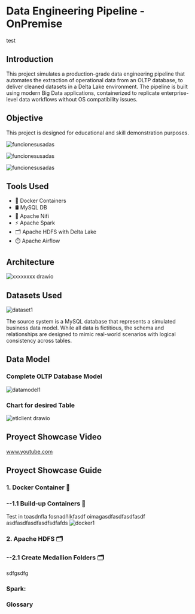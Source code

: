# Data Engineering Pipeline - OnPremise
test
## Introduction

This project simulates a production-grade data engineering pipeline that automates the extraction of operational data from an OLTP database, to deliver cleaned datasets in a Delta Lake environment. The pipeline is built using modern Big Data applications, containerized to replicate enterprise-level data workflows without OS compatibility issues.

## Objective
This project is designed for educational and skill demonstration purposes.

![funcionesusadas](https://github.com/user-attachments/assets/757f37ab-4825-4549-9d91-9e788c7d85ce)

![funcionesusadas](https://github.com/user-attachments/assets/2bc69d92-9f86-4053-95e5-f2ab892d908f)

![funcionesusadas](https://github.com/user-attachments/assets/b6dc6bfe-5c25-4cfc-ae2f-b36d5e1130b4)


## Tools Used
- 🐳 Docker Containers 
- 🛢️ MySQL DB
- 🔄 Apache Nifi
- ⚡ Apache Spark
- 🗂️ Apache HDFS with Delta Lake
- ⏱️ Apache Airflow
## Architecture
![xxxxxxxx drawio](https://github.com/user-attachments/assets/19ef1dfd-c282-4aaf-a2f8-edfa7023d4f1)

## Datasets Used
![dataset1](https://github.com/user-attachments/assets/309bd941-b8a0-40a0-ac6c-243f393cd3e7)

The source system is a MySQL database that represents a simulated business data model. While all data is fictitious, the schema and relationships are designed to mimic real-world scenarios with logical consistency across tables.

## Data Model
### Complete OLTP Database Model
![datamodel1](https://github.com/user-attachments/assets/cc53a22c-a9ae-44d2-9b59-fb38ac1bdeeb)

### Chart for desired Table
![etlclient drawio](https://github.com/user-attachments/assets/9ec63cda-8cea-4b85-8741-d7cc2f0cb402)

## Proyect Showcase Video
www.youtube.com 
## Proyect Showcase Guide 
### 1. Docker Container 🐳

### --1.1 Build-up Containers 🐳
Test in toasdnfla  fosnadñlkfasdf  oimagasdfasdfasdfasdf
asdfasdfasdfasdfsdfafds
![docker1](https://github.com/user-attachments/assets/392775c9-191b-4b5a-8eda-e26786b2bc0d)



### 2. Apache HDFS 🗂️

### --2.1 Create Medallion Folders 🗂️
sdfgsdfg

### Spark:

### Glossary


